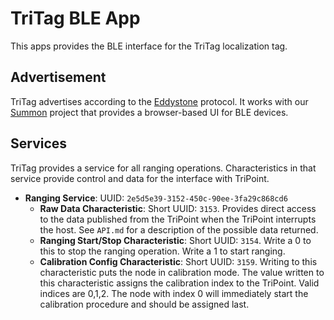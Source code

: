 TriTag BLE App
==============

This apps provides the BLE interface for the TriTag localization tag.

Advertisement
-------------

TriTag advertises according to the [Eddystone](https://github.com/google/eddystone)
protocol. It works with our [Summon](https://github.com/lab11/summon) project
that provides a browser-based UI for BLE devices.


Services
--------

TriTag provides a service for all ranging operations. Characteristics in that service
provide control and data for the interface with TriPoint.

- **Ranging Service**: UUID: `2e5d5e39-3152-450c-90ee-3fa29c868cd6`
  - **Raw Data Characteristic**: Short UUID: `3153`. Provides direct access to the data published from the
  TriPoint when the TriPoint interrupts the host. See `API.md` for a description of
  the possible data returned.
  - **Ranging Start/Stop Characteristic**: Short UUID: `3154`. Write a 0 to this to stop the ranging
  operation. Write a 1 to start ranging.
  - **Calibration Config Characteristic**: Short UUID: `3159`. Writing to this characteristic
  puts the node in calibration mode. The value written to this characteristic assigns
  the calibration index to the TriPoint. Valid indices are 0,1,2. The node with index
  0 will immediately start the calibration procedure and should be assigned last.
  
  
